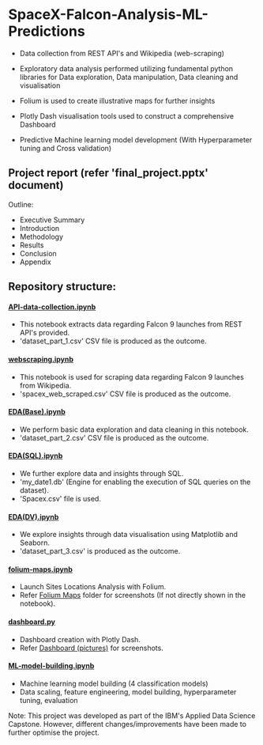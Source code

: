 # SpaceX-Falcon-Analysis-ML-Predictions

- Data collection from REST API's and Wikipedia (web-scraping)
- Exploratory data analysis performed utilizing fundamental python libraries for Data exploration, Data manipulation, Data cleaning and visualisation

- Folium is used to create illustrative maps for further insights
- Plotly Dash visualisation tools used to construct a comprehensive Dashboard 
- Predictive Machine learning model development (With Hyperparameter tuning and Cross validation)

## Project report (refer 'final_project.pptx' document)

Outline:
- Executive Summary
- Introduction
- Methodology
- Results
- Conclusion
- Appendix


## Repository structure:

#### [API-data-collection.ipynb](API-data-%20collection.ipynb)
- This notebook extracts data regarding Falcon 9 launches from REST API's provided. 
- 'dataset_part_1.csv' CSV file is produced as the outcome.


#### [webscraping.ipynb](webscraping.ipynb)
- This notebook is used for scraping data regarding Falcon 9 launches from Wikipedia. 
- 'spacex_web_scraped.csv' CSV file is produced as the outcome.


#### [EDA(Base).ipynb](EDA(base).ipynb)
- We perform basic data exploration and data cleaning in this notebook.
- 'dataset_part_2.csv' CSV file is produced as the outcome.

#### [EDA(SQL).ipynb](EDA(SQL).ipynb)
- We further explore data and insights through SQL.
- 'my_date1.db' (Engine for enabling the execution of SQL queries on the dataset).
- 'Spacex.csv' file is used.

#### [EDA(DV).ipynb](EDA(DV).ipynb)
- We explore insights through data visualisation using Matplotlib and Seaborn.
- 'dataset_part_3.csv' is produced as the outcome.

#### [folium-maps.ipynb](folium-maps.ipynb)
- Launch Sites Locations Analysis with Folium.
- Refer [Folium Maps](Folium%20Maps%20(pictures)) folder for screenshots (If not directly shown in the notebook).

#### [dashboard.py](dashboard.py)
- Dashboard creation with Plotly Dash.
- Refer [Dashboard (pictures)](Dashboard%20(pictures)) for screenshots.


#### [ML-model-building.ipynb](ML-model-building.ipynb)
- Machine learning model building (4 classification models)
- Data scaling, feature engineering, model building, hyperparameter tuning, evaluation



Note: This project was developed as part of the IBM's Applied Data Science Capstone. However, different changes/improvements have been made to further optimise the project.


